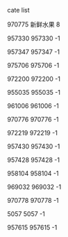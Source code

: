 cate list

970775 新鲜水果 8

957330 957330 -1

957347 957347 -1

975706 975706 -1

972200 972200 -1

955035 955035 -1

961006 961006 -1

970776 970776 -1

972219 972219 -1

957430 957430 -1

957428 957428 -1

958104 958104 -1

969032 969032 -1

970778 970778 -1

5057 5057 -1

957615 957615 -1

